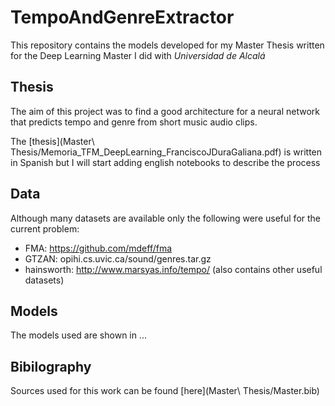 # TempoAndGenreExtractor

This repository contains the models developed for my Master Thesis written for the Deep Learning Master I did with *Universidad de Alcalá*

## Thesis

The aim of this project was to find a good architecture for a neural network that predicts tempo and genre from short music audio clips.

The [thesis](Master\ Thesis/Memoria_TFM_DeepLearning_FranciscoJDuraGaliana.pdf) is written in Spanish but I will start adding english notebooks to describe the process

## Data

Although many datasets are available only the following were useful for the current problem:
 - FMA: https://github.com/mdeff/fma
 - GTZAN: opihi.cs.uvic.ca/sound/genres.tar.gz
 - hainsworth: http://www.marsyas.info/tempo/ (also contains other useful datasets)
 
 ## Models
 
 The models used are shown in ...
 
 ## Bibilography
 
Sources used for this work can be found [here](Master\ Thesis/Master.bib)
